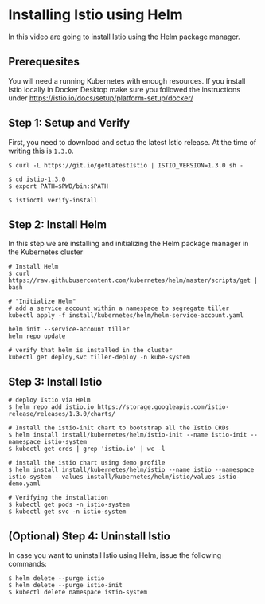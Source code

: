 # Installing Istio using Helm

In this video are going to install Istio using the Helm package manager.

## Prerequesites

You will need a running Kubernetes with enough resources. If you install
Istio locally in Docker Desktop make sure you followed the instructions
under https://istio.io/docs/setup/platform-setup/docker/

## Step 1: Setup and Verify

First, you need to download and setup the latest Istio release.
At the time of writing this is `1.3.0`.
```
$ curl -L https://git.io/getLatestIstio | ISTIO_VERSION=1.3.0 sh -

$ cd istio-1.3.0
$ export PATH=$PWD/bin:$PATH

$ istioctl verify-install
```

## Step 2: Install Helm

In this step we are installing and initializing the Helm package manager
in the Kubernetes cluster

```
# Install Helm
$ curl https://raw.githubusercontent.com/kubernetes/helm/master/scripts/get | bash

# "Initialize Helm"
# add a service account within a namespace to segregate tiller
kubectl apply -f install/kubernetes/helm/helm-service-account.yaml

helm init --service-account tiller
helm repo update

# verify that helm is installed in the cluster
kubectl get deploy,svc tiller-deploy -n kube-system
```

## Step 3: Install Istio

```
# deploy Istio via Helm
$ helm repo add istio.io https://storage.googleapis.com/istio-release/releases/1.3.0/charts/

# Install the istio-init chart to bootstrap all the Istio CRDs
$ helm install install/kubernetes/helm/istio-init --name istio-init --namespace istio-system
$ kubectl get crds | grep 'istio.io' | wc -l

# install the istio chart using demo profile
$ helm install install/kubernetes/helm/istio --name istio --namespace istio-system --values install/kubernetes/helm/istio/values-istio-demo.yaml

# Verifying the installation
$ kubectl get pods -n istio-system
$ kubectl get svc -n istio-system
```

## (Optional) Step 4: Uninstall Istio

In case you want to uninstall Istio using Helm, issue the following commands:
```
$ helm delete --purge istio
$ helm delete --purge istio-init
$ kubectl delete namespace istio-system
```
